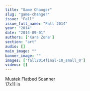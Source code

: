 ```yaml
---
title: "Game Changer"
slug: "game-changer"
issue: "Fall"
issue_full_name: "Fall 2014"
year: "2014"
date: "2014-09-01"
authors: ['Kara Zona']
section: "art"
audio: []
main_image: ""
banner_image: ""
images: ['fall2014final-10_small_0']
videos: []
---
```

Mustek Flatbed Scanner  
17x11 in

